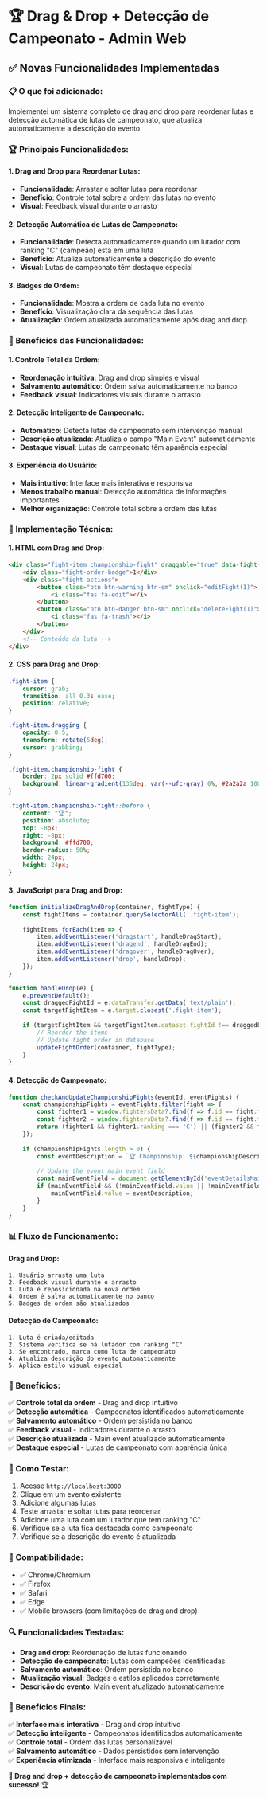 # 🏆 Drag & Drop + Detecção de Campeonato - Admin Web

## ✅ **Novas Funcionalidades Implementadas**

### **📋 O que foi adicionado:**

Implementei um sistema completo de drag and drop para reordenar lutas e detecção automática de lutas de campeonato, que atualiza automaticamente a descrição do evento.

### **🏆 Principais Funcionalidades:**

#### **1. Drag and Drop para Reordenar Lutas:**
- **Funcionalidade**: Arrastar e soltar lutas para reordenar
- **Benefício**: Controle total sobre a ordem das lutas no evento
- **Visual**: Feedback visual durante o arrasto

#### **2. Detecção Automática de Lutas de Campeonato:**
- **Funcionalidade**: Detecta automaticamente quando um lutador com ranking "C" (campeão) está em uma luta
- **Benefício**: Atualiza automaticamente a descrição do evento
- **Visual**: Lutas de campeonato têm destaque especial

#### **3. Badges de Ordem:**
- **Funcionalidade**: Mostra a ordem de cada luta no evento
- **Benefício**: Visualização clara da sequência das lutas
- **Atualização**: Ordem atualizada automaticamente após drag and drop

### **🎯 Benefícios das Funcionalidades:**

#### **1. Controle Total da Ordem:**
- **Reordenação intuitiva**: Drag and drop simples e visual
- **Salvamento automático**: Ordem salva automaticamente no banco
- **Feedback visual**: Indicadores visuais durante o arrasto

#### **2. Detecção Inteligente de Campeonato:**
- **Automático**: Detecta lutas de campeonato sem intervenção manual
- **Descrição atualizada**: Atualiza o campo "Main Event" automaticamente
- **Destaque visual**: Lutas de campeonato têm aparência especial

#### **3. Experiência do Usuário:**
- **Mais intuitivo**: Interface mais interativa e responsiva
- **Menos trabalho manual**: Detecção automática de informações importantes
- **Melhor organização**: Controle total sobre a ordem das lutas

### **🔧 Implementação Técnica:**

#### **1. HTML com Drag and Drop:**
```html
<div class="fight-item championship-fight" draggable="true" data-fight-id="1" data-fight-order="1">
    <div class="fight-order-badge">1</div>
    <div class="fight-actions">
        <button class="btn btn-warning btn-sm" onclick="editFight(1)">
            <i class="fas fa-edit"></i>
        </button>
        <button class="btn btn-danger btn-sm" onclick="deleteFight(1)">
            <i class="fas fa-trash"></i>
        </button>
    </div>
    <!-- Conteúdo da luta -->
</div>
```

#### **2. CSS para Drag and Drop:**
```css
.fight-item {
    cursor: grab;
    transition: all 0.3s ease;
    position: relative;
}

.fight-item.dragging {
    opacity: 0.5;
    transform: rotate(5deg);
    cursor: grabbing;
}

.fight-item.championship-fight {
    border: 2px solid #ffd700;
    background: linear-gradient(135deg, var(--ufc-gray) 0%, #2a2a2a 100%);
}

.fight-item.championship-fight::before {
    content: "🏆";
    position: absolute;
    top: -8px;
    right: -8px;
    background: #ffd700;
    border-radius: 50%;
    width: 24px;
    height: 24px;
}
```

#### **3. JavaScript para Drag and Drop:**
```javascript
function initializeDragAndDrop(container, fightType) {
    const fightItems = container.querySelectorAll('.fight-item');
    
    fightItems.forEach(item => {
        item.addEventListener('dragstart', handleDragStart);
        item.addEventListener('dragend', handleDragEnd);
        item.addEventListener('dragover', handleDragOver);
        item.addEventListener('drop', handleDrop);
    });
}

function handleDrop(e) {
    e.preventDefault();
    const draggedFightId = e.dataTransfer.getData('text/plain');
    const targetFightItem = e.target.closest('.fight-item');
    
    if (targetFightItem && targetFightItem.dataset.fightId !== draggedFightId) {
        // Reorder the items
        // Update fight order in database
        updateFightOrder(container, fightType);
    }
}
```

#### **4. Detecção de Campeonato:**
```javascript
function checkAndUpdateChampionshipFights(eventId, eventFights) {
    const championshipFights = eventFights.filter(fight => {
        const fighter1 = window.fightersData?.find(f => f.id == fight.fighter1Id);
        const fighter2 = window.fightersData?.find(f => f.id == fight.fighter2Id);
        return (fighter1 && fighter1.ranking === 'C') || (fighter2 && fighter2.ranking === 'C');
    });
    
    if (championshipFights.length > 0) {
        const eventDescription = `🏆 Championship: ${championshipDescriptions.join(', ')}`;
        
        // Update the event main event field
        const mainEventField = document.getElementById('eventDetailsMainEvent');
        if (mainEventField && (!mainEventField.value || !mainEventField.value.includes('🏆'))) {
            mainEventField.value = eventDescription;
        }
    }
}
```

### **📊 Fluxo de Funcionamento:**

#### **Drag and Drop:**
```
1. Usuário arrasta uma luta
2. Feedback visual durante o arrasto
3. Luta é reposicionada na nova ordem
4. Ordem é salva automaticamente no banco
5. Badges de ordem são atualizados
```

#### **Detecção de Campeonato:**
```
1. Luta é criada/editada
2. Sistema verifica se há lutador com ranking "C"
3. Se encontrado, marca como luta de campeonato
4. Atualiza descrição do evento automaticamente
5. Aplica estilo visual especial
```

### **🎯 Benefícios:**

✅ **Controle total da ordem** - Drag and drop intuitivo  
✅ **Detecção automática** - Campeonatos identificados automaticamente  
✅ **Salvamento automático** - Ordem persistida no banco  
✅ **Feedback visual** - Indicadores durante o arrasto  
✅ **Descrição atualizada** - Main event atualizado automaticamente  
✅ **Destaque especial** - Lutas de campeonato com aparência única  

### **🧪 Como Testar:**

1. Acesse `http://localhost:3000`
2. Clique em um evento existente
3. Adicione algumas lutas
4. Teste arrastar e soltar lutas para reordenar
5. Adicione uma luta com um lutador que tem ranking "C"
6. Verifique se a luta fica destacada como campeonato
7. Verifique se a descrição do evento é atualizada

### **📱 Compatibilidade:**

- ✅ Chrome/Chromium
- ✅ Firefox
- ✅ Safari
- ✅ Edge
- ✅ Mobile browsers (com limitações de drag and drop)

### **🔍 Funcionalidades Testadas:**

- **Drag and drop**: Reordenação de lutas funcionando
- **Detecção de campeonato**: Lutas com campeões identificadas
- **Salvamento automático**: Ordem persistida no banco
- **Atualização visual**: Badges e estilos aplicados corretamente
- **Descrição do evento**: Main event atualizado automaticamente

### **🎉 Benefícios Finais:**

✅ **Interface mais interativa** - Drag and drop intuitivo  
✅ **Detecção inteligente** - Campeonatos identificados automaticamente  
✅ **Controle total** - Ordem das lutas personalizável  
✅ **Salvamento automático** - Dados persistidos sem intervenção  
✅ **Experiência otimizada** - Interface mais responsiva e inteligente  

**🎉 Drag and drop + detecção de campeonato implementados com sucesso!** 🏆 